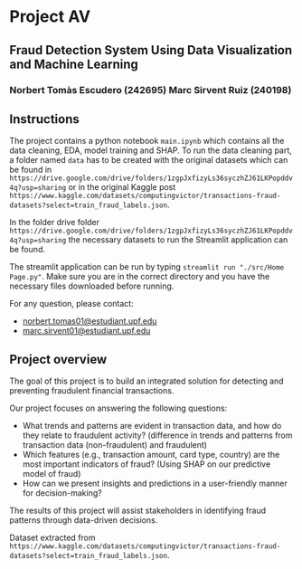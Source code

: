 # Project AV

## Fraud Detection System Using Data Visualization and Machine Learning

### Norbert Tomàs Escudero (242695) Marc Sirvent Ruiz (240198)


## Instructions

The project contains a python notebook ```main.ipynb``` which contains all the data cleaning, EDA, model training and SHAP. To run the data cleaning part, a folder named ```data``` has to be created with the original datasets which can be found in ```https://drive.google.com/drive/folders/1zgpJxfizyLs36syczhZJ61LKPopddv4q?usp=sharing``` or in the original Kaggle post ```https://www.kaggle.com/datasets/computingvictor/transactions-fraud-datasets?select=train_fraud_labels.json```. 

In the folder drive folder ```https://drive.google.com/drive/folders/1zgpJxfizyLs36syczhZJ61LKPopddv4q?usp=sharing``` the necessary datasets to run the Streamlit application can be found. 

The streamlit application can be run by typing ```streamlit run "./src/Home Page.py"```. Make sure you are in the correct directory and you have the necessary files downloaded before running.

For any question, please contact:
- norbert.tomas01@estudiant.upf.edu
- marc.sirvent01@estudiant.upf.edu


## Project overview

The goal of this project is to build an integrated solution for detecting and preventing fraudulent financial transactions.

Our project focuses on answering the following questions:
- What trends and patterns are evident in transaction data, and how do they relate to fraudulent activity? (difference in trends and patterns from transaction data (non-fraudulent) and fraudulent)  
- Which features (e.g., transaction amount, card type, country) are the most important indicators of fraud? (Using SHAP on our predictive model of fraud) 
- How can we present insights and predictions in a user-friendly manner for decision-making? 

The results of this project will assist stakeholders in identifying fraud patterns through data-driven decisions.

Dataset extracted from ```https://www.kaggle.com/datasets/computingvictor/transactions-fraud-datasets?select=train_fraud_labels.json```.